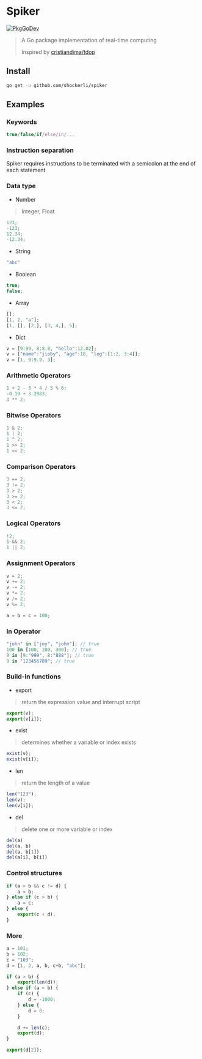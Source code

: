 # Spiker
[![PkgGoDev](https://pkg.go.dev/badge/github.com/shockerli/spiker)](https://pkg.go.dev/github.com/shockerli/spiker)
> A Go package implementation of real-time computing
>
> Inspired by [cristiandima/tdop](https://github.com/cristiandima/tdop)


## Install
```sh
go get -u github.com/shockerli/spiker
```

## Examples

### Keywords
```js
true/false/if/else/in/...
```

### Instruction separation
Spiker requires instructions to be terminated with a semicolon at the end of each statement

### Data type
- Number
> Integer, Float
```js
123;
-123;
12.34;
-12.34;
```

- String
```js
"abc"
```

- Boolean
```js
true;
false;
```

- Array
```js
[];
[1, 2, "a"];
[1, [], [2,], [3, 4,], 5];
```

- Dict
```js
v = [9:99, 8:8.8, "hello":12.02];
v = ["name":"jioby", "age":18, "log":[1:2, 3:4]];
v = [1, 9:9.9, 3];
```

### Arithmetic Operators
```js
1 + 2 - 3 * 4 / 5 % 6;
-0.19 + 3.2983;
3 ** 2;
```

### Bitwise Operators
```js
1 & 2;
1 | 2;
1 ^ 2;
1 >> 2;
1 << 2;
```

### Comparison Operators
```js
3 == 2;
3 != 2;
3 > 2;
3 >= 2;
3 < 2;
3 <= 2;
```

### Logical Operators
```js
!2;
1 && 2;
1 || 2;
```

### Assignment Operators
```js
v = 2;
v += 2;
v -= 2;
v *= 2;
v /= 2;
v %= 2;

a = b = c = 100;
```

### In Operator
```js
"john" in ["joy", "john"]; // true
100 in [100, 200, 300]; // true
9 in [9:"999", 8:"888"]; // true
9 in "123456789"; // true
```

### Build-in functions
- export
> return the expression value and interrupt script
```js
export(v);
export(v[i]);
```

- exist
> determines whether a variable or index exists
```js
exist(v);
exist(v[i]);
```

- len
> return the length of a value
```js
len("123");
len(v);
len(v[i]);
```

- del
> delete one or more variable or index
```js
del(a)
del(a, b)
del(a, b[1])
del(a[i], b[i])
```

### Control structures
```js
if (a > b && c != d) {
    a = b;
} else if (c > b) {
    a = c;
} else {
    export(c + d);
}
```

### More
```js
a = 101;
b = 102;
c = "103";
d = [1, 2, a, b, c+b, "abc"];

if (a > b) {
    export(len(d));
} else if (a < b) {
    if (c) {
        d = -1000;
    } else {
        d = 0;
    }

    d += len(c);
    export(d);
}

export(d[2]);
```
